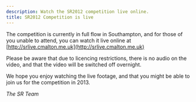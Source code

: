 ```yaml
---
description: Watch the SR2012 competition live online.
title: SR2012 Competition is live
---
```

The competition is currently in full flow in Southampton, and for those of you
 unable to attend, you can watch it live online at [http://srlive.cmalton.me.uk](http://srlive.cmalton.me.uk)

Please be aware that due to licencing restrictions, there is no audio on the
 video, and that the video will be switched off overnight.

We hope you enjoy watching the live footage, and that you might be able to join
 us for the competition in 2013.

_The SR Team_
